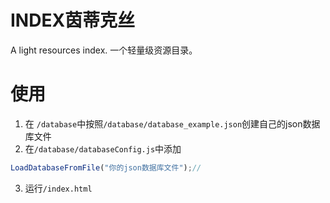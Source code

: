 # INDEX茵蒂克丝
 A light resources index.
一个轻量级资源目录。
# 使用
1. 在 `/database`中按照`/database/database_example.json`创建自己的json数据库文件
2. 在`/database/databaseConfig.js`中添加

```javascript
LoadDatabaseFromFile("你的json数据库文件");//
```
3. 运行`/index.html`